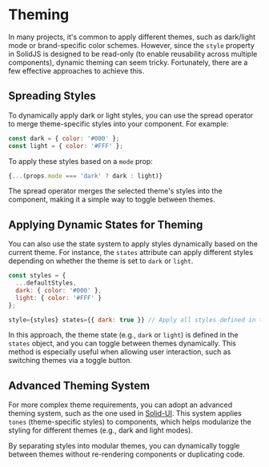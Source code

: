 # Theming

In many projects, it's common to apply different themes, such as dark/light mode or brand-specific color schemes. However, since the `style` property in SolidJS is designed to be read-only (to enable reusability across multiple components), dynamic theming can seem tricky. Fortunately, there are a few effective approaches to achieve this.

## Spreading Styles

To dynamically apply dark or light styles, you can use the spread operator to merge theme-specific styles into your component. For example:

```js
const dark = { color: '#000' };
const light = { color: '#FFF' };
```

To apply these styles based on a `mode` prop:

```jsx
{...(props.mode === 'dark' ? dark : light)}
```

The spread operator merges the selected theme's styles into the component, making it a simple way to toggle between themes.

## Applying Dynamic States for Theming

You can also use the state system to apply styles dynamically based on the current theme. For instance, the `states` attribute can apply different styles depending on whether the theme is set to `dark` or `light`.

```jsx
const styles = {
  ...defaultStyles,
  dark: { color: '#000' },
  light: { color: '#FFF' }
};

style={styles} states={{ dark: true }} // Apply all styles defined in the 'dark' object
```

In this approach, the theme state (e.g., `dark` or `light`) is defined in the `states` object, and you can toggle between themes dynamically. This method is especially useful when allowing user interaction, such as switching themes via a toggle button.

## Advanced Theming System

For more complex theme requirements, you can adopt an advanced theming system, such as the one used in [Solid-UI](https://github.com/rdkcentral/solid-ui). This system applies `tones` (theme-specific styles) to components, which helps modularize the styling for different themes (e.g., dark and light modes).

By separating styles into modular themes, you can dynamically toggle between themes without re-rendering components or duplicating code.
